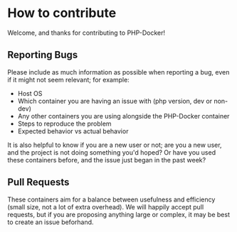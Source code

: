 # How to contribute

Welcome, and thanks for contributing to PHP-Docker!

## Reporting Bugs

Please include as much information as possible when reporting a bug, even if it might not seem relevant; for example:

* Host OS
* Which container you are having an issue with (php version, dev or non-dev)
* Any other containers you are using alongside the PHP-Docker container
* Steps to reproduce the problem
* Expected behavior vs actual behavior

It is also helpful to know if you are a new user or not; are you a new user, and the project is not doing something you'd hoped? Or have you used these containers before, and the issue just began in the past week?

## Pull Requests

These containers aim for a balance between usefulness and efficiency (small size, not a lot of extra overhead). We will happily accept pull requests, but if you are proposing anything large or complex, it may be best to create an issue beforhand.
